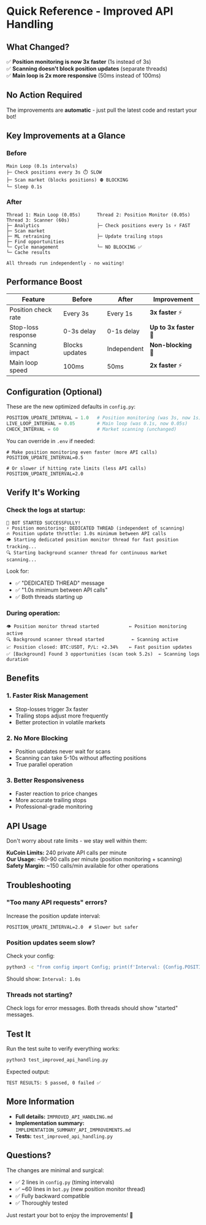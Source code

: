 # Quick Reference - Improved API Handling

## What Changed?

✅ **Position monitoring is now 3x faster** (1s instead of 3s)  
✅ **Scanning doesn't block position updates** (separate threads)  
✅ **Main loop is 2x more responsive** (50ms instead of 100ms)

## No Action Required

The improvements are **automatic** - just pull the latest code and restart your bot!

## Key Improvements at a Glance

### Before
```
Main Loop (0.1s intervals)
├─ Check positions every 3s ⏱️ SLOW
├─ Scan market (blocks positions) ⛔ BLOCKING
└─ Sleep 0.1s
```

### After
```
Thread 1: Main Loop (0.05s)      Thread 2: Position Monitor (0.05s)    Thread 3: Scanner (60s)
├─ Analytics                     ├─ Check positions every 1s ⚡ FAST    ├─ Scan market
├─ ML retraining                 ├─ Update trailing stops               ├─ Find opportunities
└─ Cycle management              └─ NO BLOCKING ✅                      └─ Cache results

All threads run independently - no waiting!
```

## Performance Boost

| Feature | Before | After | Improvement |
|---------|--------|-------|-------------|
| Position check rate | Every 3s | Every 1s | **3x faster** ⚡ |
| Stop-loss response | 0-3s delay | 0-1s delay | **Up to 3x faster** 🎯 |
| Scanning impact | Blocks updates | Independent | **Non-blocking** 🚀 |
| Main loop speed | 100ms | 50ms | **2x faster** ⚡ |

## Configuration (Optional)

These are the new optimized defaults in `config.py`:

```python
POSITION_UPDATE_INTERVAL = 1.0   # Position monitoring (was 3s, now 1s)
LIVE_LOOP_INTERVAL = 0.05        # Main loop (was 0.1s, now 0.05s)
CHECK_INTERVAL = 60              # Market scanning (unchanged)
```

You can override in `.env` if needed:

```env
# Make position monitoring even faster (more API calls)
POSITION_UPDATE_INTERVAL=0.5

# Or slower if hitting rate limits (less API calls)
POSITION_UPDATE_INTERVAL=2.0
```

## Verify It's Working

### Check the logs at startup:

```
🚀 BOT STARTED SUCCESSFULLY!
⚡ Position monitoring: DEDICATED THREAD (independent of scanning)
🔥 Position update throttle: 1.0s minimum between API calls
👁️ Starting dedicated position monitor thread for fast position tracking...
🔍 Starting background scanner thread for continuous market scanning...
```

Look for:
- ✅ "DEDICATED THREAD" message
- ✅ "1.0s minimum between API calls"
- ✅ Both threads starting up

### During operation:

```
👁️ Position monitor thread started           ← Position monitoring active
🔍 Background scanner thread started          ← Scanning active
📈 Position closed: BTC:USDT, P/L: +2.34%    ← Fast position updates
✅ [Background] Found 3 opportunities (scan took 5.2s)  ← Scanning logs duration
```

## Benefits

### 1. Faster Risk Management
- Stop-losses trigger 3x faster
- Trailing stops adjust more frequently
- Better protection in volatile markets

### 2. No More Blocking
- Position updates never wait for scans
- Scanning can take 5-10s without affecting positions
- True parallel operation

### 3. Better Responsiveness
- Faster reaction to price changes
- More accurate trailing stops
- Professional-grade monitoring

## API Usage

Don't worry about rate limits - we stay well within them:

**KuCoin Limits:** 240 private API calls per minute  
**Our Usage:** ~80-90 calls per minute (position monitoring + scanning)  
**Safety Margin:** ~150 calls/min available for other operations

## Troubleshooting

### "Too many API requests" errors?

Increase the position update interval:
```env
POSITION_UPDATE_INTERVAL=2.0  # Slower but safer
```

### Position updates seem slow?

Check your config:
```bash
python3 -c "from config import Config; print(f'Interval: {Config.POSITION_UPDATE_INTERVAL}s')"
```

Should show: `Interval: 1.0s`

### Threads not starting?

Check logs for error messages. Both threads should show "started" messages.

## Test It

Run the test suite to verify everything works:

```bash
python3 test_improved_api_handling.py
```

Expected output:
```
TEST RESULTS: 5 passed, 0 failed ✅
```

## More Information

- **Full details:** `IMPROVED_API_HANDLING.md`
- **Implementation summary:** `IMPLEMENTATION_SUMMARY_API_IMPROVEMENTS.md`
- **Tests:** `test_improved_api_handling.py`

## Questions?

The changes are minimal and surgical:
- ✅ 2 lines in `config.py` (timing intervals)
- ✅ ~60 lines in `bot.py` (new position monitor thread)
- ✅ Fully backward compatible
- ✅ Thoroughly tested

Just restart your bot to enjoy the improvements! 🚀
